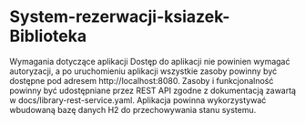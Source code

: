 # System-rezerwacji-ksiazek-Biblioteka

Wymagania dotyczące aplikacji
Dostęp do aplikacji nie powinien wymagać autoryzacji, a po uruchomieniu aplikacji wszystkie zasoby powinny być dostępne pod adresem http://localhost:8080.
Zasoby i funkcjonalność powinny być udostępniane przez REST API zgodne z dokumentacją zawartą w docs/library-rest-service.yaml.
Aplikacja powinna wykorzystywać wbudowaną bazę danych H2 do przechowywania stanu systemu.
